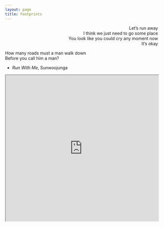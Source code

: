 ```yaml
---
layout: page
title: Footprints
---
```


<p class="message" align="right">
  Let’s run away<br>
  I think we just need to go some place<br>
  You look like you could cry any moment now<br>
  It’s okay

  How many roads must a man walk down<br>
  Before you call him a man?<br>
  - <i>Run With Me</i>, Sunwoojunga
</p>

<iframe src="https://www.google.com/maps/d/u/0/embed?mid=1_9wfqVBp-9IVrrcWfchcMEkxvXZN0Ac&ehbc=2E312F" width="100%" height="480"></iframe>
